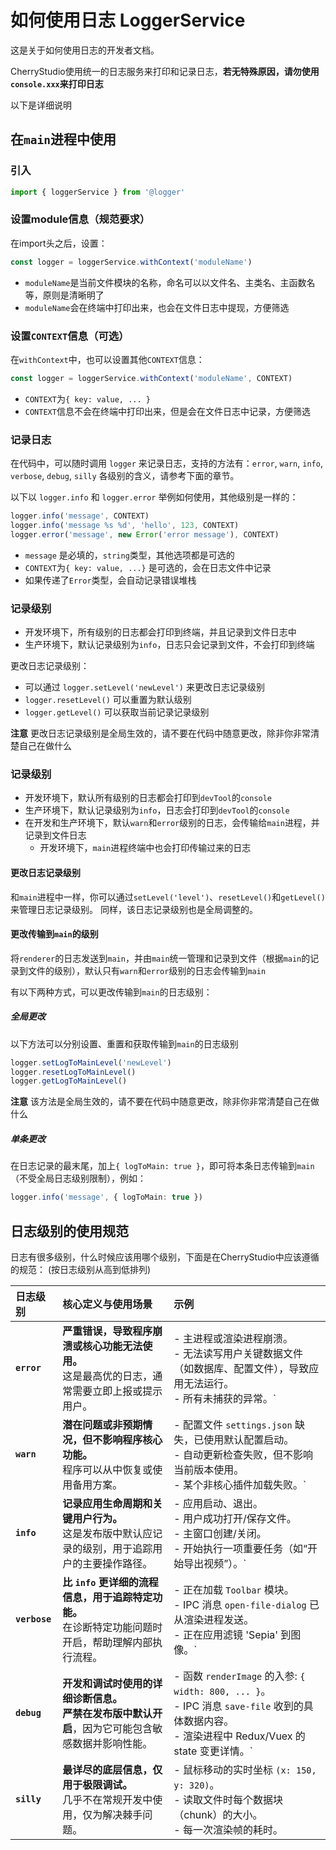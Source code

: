 # 如何使用日志 LoggerService

这是关于如何使用日志的开发者文档。

CherryStudio使用统一的日志服务来打印和记录日志，**若无特殊原因，请勿使用`console.xxx`来打印日志**

以下是详细说明

## 在`main`进程中使用

### 引入

```typescript
import { loggerService } from '@logger'
```

### 设置module信息（规范要求）

在import头之后，设置：

```typescript
const logger = loggerService.withContext('moduleName')
```

- `moduleName`是当前文件模块的名称，命名可以以文件名、主类名、主函数名等，原则是清晰明了
- `moduleName`会在终端中打印出来，也会在文件日志中提现，方便筛选

### 设置`CONTEXT`信息（可选）

在`withContext`中，也可以设置其他`CONTEXT`信息：

```typescript
const logger = loggerService.withContext('moduleName', CONTEXT)
```

- `CONTEXT`为`{ key: value, ... }`
- `CONTEXT`信息不会在终端中打印出来，但是会在文件日志中记录，方便筛选

### 记录日志

在代码中，可以随时调用 `logger` 来记录日志，支持的方法有：`error`, `warn`, `info`, `verbose`, `debug`, `silly`
各级别的含义，请参考下面的章节。

以下以 `logger.info` 和 `logger.error` 举例如何使用，其他级别是一样的：

```typescript
logger.info('message', CONTEXT)
logger.info('message %s %d', 'hello', 123, CONTEXT)
logger.error('message', new Error('error message'), CONTEXT)
```

- `message` 是必填的，`string`类型，其他选项都是可选的
- `CONTEXT`为`{ key: value, ...}` 是可选的，会在日志文件中记录
- 如果传递了`Error`类型，会自动记录错误堆栈

### 记录级别

- 开发环境下，所有级别的日志都会打印到终端，并且记录到文件日志中
- 生产环境下，默认记录级别为`info`，日志只会记录到文件，不会打印到终端

更改日志记录级别：

- 可以通过 `logger.setLevel('newLevel')` 来更改日志记录级别
- `logger.resetLevel()` 可以重置为默认级别
- `logger.getLevel()` 可以获取当前记录记录级别

**注意** 更改日志记录级别是全局生效的，请不要在代码中随意更改，除非你非常清楚自己在做什么

### 记录级别

- 开发环境下，默认所有级别的日志都会打印到`devTool`的`console`
- 生产环境下，默认记录级别为`info`，日志会打印到`devTool`的`console`
- 在开发和生产环境下，默认`warn`和`error`级别的日志，会传输给`main`进程，并记录到文件日志
  - 开发环境下，`main`进程终端中也会打印传输过来的日志

#### 更改日志记录级别

和`main`进程中一样，你可以通过`setLevel('level')`、`resetLevel()`和`getLevel()`来管理日志记录级别。
同样，该日志记录级别也是全局调整的。

#### 更改传输到`main`的级别

将`renderer`的日志发送到`main`，并由`main`统一管理和记录到文件（根据`main`的记录到文件的级别），默认只有`warn`和`error`级别的日志会传输到`main`

有以下两种方式，可以更改传输到`main`的日志级别：

##### 全局更改

以下方法可以分别设置、重置和获取传输到`main`的日志级别

```typescript
logger.setLogToMainLevel('newLevel')
logger.resetLogToMainLevel()
logger.getLogToMainLevel()
```

**注意** 该方法是全局生效的，请不要在代码中随意更改，除非你非常清楚自己在做什么

##### 单条更改

在日志记录的最末尾，加上`{ logToMain: true }`，即可将本条日志传输到`main`（不受全局日志级别限制），例如：

```typescript
logger.info('message', { logToMain: true })
```

## 日志级别的使用规范

日志有很多级别，什么时候应该用哪个级别，下面是在CherryStudio中应该遵循的规范：
(按日志级别从高到低排列)

| 日志级别      | 核心定义与使用场景                                                                                       | 示例                                                                                                                                                  |
| :------------ | :------------------------------------------------------------------------------------------------------- | :---------------------------------------------------------------------------------------------------------------------------------------------------- |
| **`error`**   | **严重错误，导致程序崩溃或核心功能无法使用。** <br> 这是最高优的日志，通常需要立即上报或提示用户。       | - 主进程或渲染进程崩溃。 <br> - 无法读写用户关键数据文件（如数据库、配置文件），导致应用无法运行。<br> - 所有未捕获的异常。`                          |
| **`warn`**    | **潜在问题或非预期情况，但不影响程序核心功能。** <br> 程序可以从中恢复或使用备用方案。                   | - 配置文件 `settings.json` 缺失，已使用默认配置启动。 <br> - 自动更新检查失败，但不影响当前版本使用。<br> - 某个非核心插件加载失败。`                 |
| **`info`**    | **记录应用生命周期和关键用户行为。** <br> 这是发布版中默认应记录的级别，用于追踪用户的主要操作路径。     | - 应用启动、退出。<br> - 用户成功打开/保存文件。 <br> - 主窗口创建/关闭。<br> - 开始执行一项重要任务（如“开始导出视频”）。`                           |
| **`verbose`** | **比 `info` 更详细的流程信息，用于追踪特定功能。** <br> 在诊断特定功能问题时开启，帮助理解内部执行流程。 | - 正在加载 `Toolbar` 模块。 <br> - IPC 消息 `open-file-dialog` 已从渲染进程发送。<br> - 正在应用滤镜 'Sepia' 到图像。`                                |
| **`debug`**   | **开发和调试时使用的详细诊断信息。** <br> **严禁在发布版中默认开启**，因为它可能包含敏感数据并影响性能。 | - 函数 `renderImage` 的入参: `{ width: 800, ... }`。<br> - IPC 消息 `save-file` 收到的具体数据内容。<br> - 渲染进程中 Redux/Vuex 的 state 变更详情。` |
| **`silly`**   | **最详尽的底层信息，仅用于极限调试。** <br> 几乎不在常规开发中使用，仅为解决棘手问题。                   | - 鼠标移动的实时坐标 `(x: 150, y: 320)`。<br> - 读取文件时每个数据块（chunk）的大小。<br> - 每一次渲染帧的耗时。                                      |
